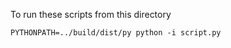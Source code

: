 To run these scripts from this directory

``` shell
PYTHONPATH=../build/dist/py python -i script.py
```
 
